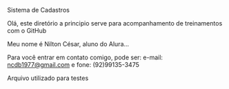 Sistema de Cadastros

Olá, este diretório a principio serve para acompanhamento de treinamentos com o GitHub

Meu nome é Nilton César, aluno do Alura...

Para você entrar em contato comigo, pode ser: e-mail: ncdb1977@gmail.com e fone: (92)99135-3475

Arquivo utilizado para testes